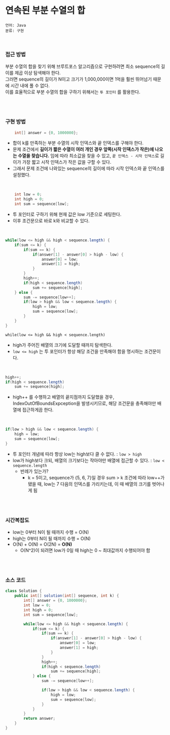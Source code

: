 # 연속된 부분 수열의 합

    언어: Java
    분류: 구현

<br>

### 접근 방법

부분 수열의 합을 찾기 위해 브루트포스 알고리즘으로 구현하려면 최소 sequence의 길이를 제곱 이상 탐색해야 한다. <br>
그러면 sequence의 길이가 N이고 크기가 1,000,000이면 1억을 훨씬 뛰어넘기 때문에 시간 내에 풀 수 없다. <br>
이를 효율적으로 부분 수열의 합을 구하기 위해서는 `투 포인터` 를 활용한다.

<br>
<br>

### 구현 방법

```java
    int[] answer = {0, 1000000};
```

- 합이 k를 만족하는 부분 수열의 시작 인덱스와 끝 인덱스를 구해야 한다.
- 문제 조건에서 **길이가 짧은 수열이 여러 개인 경우 앞쪽(시작 인덱스가 작은)에 나오는 수열을 찾습니다.** 임에 따라 최소값을 찾을 수 있고, `끝 인덱스 - 시작 인덱스`로 길이가 가장 짧고 시작 인덱스가 작은 값을 구할 수 있다.
- 그래서 문제 조건에 나와있는 sequence의 길이에 따라 시작 인덱스와 끝 인덱스를 설정했다.

<br>

```java
    int low = 0;
    int high = 0;
    int sum = sequence[low];
```

- 투 포인터로 구하기 위해 현재 값은 low 기준으로 세팅한다.
- 이후 조건문으로 바로 k와 비교할 수 있다.

<br>

```java
while(low <= high && high < sequence.length) {
    if(sum <= k) {
        if(sum == k) {
            if(answer[1] - answer[0] > high - low) {
                answer[0] = low;
                answer[1] = high;
            }
        }
        high++;
        if(high < sequence.length)
            sum += sequence[high];
    } else {
        sum -= sequence[low++];
        if(low > high && low < sequence.length) {
            high = low;
            sum = sequence[low];
        }
    }
}
```

`while(low <= high && high < sequence.length)`
- high가 주어진 배열의 크기에 도달할 때까지 탐색한다.
- `low <= high` 는 투 포인터가 항상 해당 조건을 만족해야 함을 명시하는 조건문이다.

<br>

```java
high++;
if(high < sequence.length)
    sum += sequence[high];
```
- high++ 를 수행하고 배열의 끝지점까지 도달했을 경우, IndexOutOfBoundsExpception을 발생시키므로, 해당 조건문을 충족해야만 배열에 접근하게끔 한다.

<br>

```java
if(low > high && low < sequence.length) {
    high = low;
    sum = sequence[low];
}
```
- 투 포인터 개념에 따라 항상 low는 high보다 클 수 없다. : `low > high`
- low가 high보다 크되, 배열의 크기보다는 작아야만 배열에 접근할 수 있다. : `low < sequence.length` 
    - 반례가 있는가?
      - k = 5이고, sequence가 {5, 6, 7}일 경우 sum > k 조건에 따라 low++가 됐을 때, low는 7 다음의 인덱스를 가리키는데, 이 때 배열의 크기를 벗어나게 됨 

<br>
<br>

### 시간복잡도

- low는 0부터 N이 될 때까지 수행 = O(N)
- high는 0부터 N이 될 때까지 수행 = O(N)
- O(N) + O(N) = O(2N) = **O(N)**
  - O(N^2)이 되려면 low가 0일 때 high는 0 ~ 최대값까지 수행되어야 함


<br>
<br>

### 소스 코드
```java
class Solution {
    public int[] solution(int[] sequence, int k) {
        int[] answer = {0, 1000000};
        int low = 0;
        int high = 0;
        int sum = sequence[low];

        while(low <= high && high < sequence.length) {
            if(sum <= k) {
                if(sum == k) {
                    if(answer[1] - answer[0] > high - low) {
                        answer[0] = low;
                        answer[1] = high;
                    }
                }
                high++;
                if(high < sequence.length)
                    sum += sequence[high];
            } else {
                sum -= sequence[low++];

                if(low > high && low < sequence.length) {
                    high = low;
                    sum = sequence[low];
                }
            }
        }
        return answer;
    }
}
```